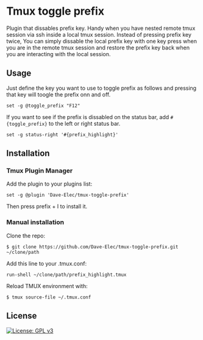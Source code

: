 # Tmux toggle prefix
   Plugin that dissables prefix key. Handy when you have nested remote tmux session via ssh inside a local tmux session. Instead of pressing prefix key twice, You can simply dissable the local prefix key with one key press when you are in the remote tmux session and restore the prefix key back when you are interacting with the local session.

## Usage
Just define the key you want to use to toggle prefix as follows and pressing that key will toogle the prefix onn and off.

```tmux
set -g @toggle_prefix "F12"
```

If you want to see if the prefix is dissabled on the status bar, add `#{toggle_prefix}` to the left or right status bar.
```tmux
set -g status-right '#{prefix_highlight}'
```

## Installation
### Tmux Plugin Manager
Add the plugin to your plugins list:
```tmux
set -g @plugin 'Dave-Elec/tmux-toggle-prefix'
```
Then press prefix + I to install it.

### Manual installation
Clone the repo:
```console
$ git clone https://github.com/Dave-Elec/tmux-toggle-prefix.git ~/clone/path
```

Add this line to your .tmux.conf:
```tmux
run-shell ~/clone/path/prefix_highlight.tmux
```

Reload TMUX environment with:
```console
$ tmux source-file ~/.tmux.conf
```

## License
[![License: GPL v3](https://img.shields.io/badge/License-GPL%20v3-blue.svg)](https://www.gnu.org/licenses/gpl-3.0)

